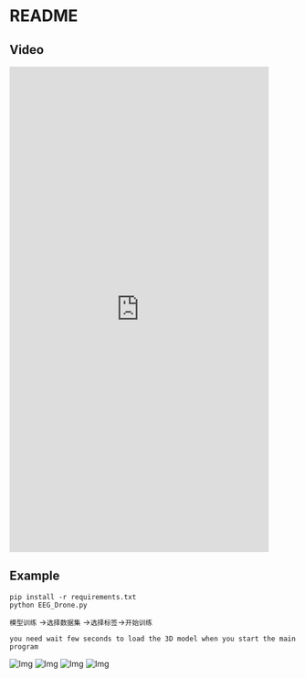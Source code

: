 # README

## Video

<iframe  
 height=850 
 width=90% 
 src="https://www.bilibili.com/video/BV1t84y1q7UU/?share_source=copy_web&vd_source=5c96f762c988c468ce28dd44872b19b8"  
 frameborder=0  
 allowfullscreen>
</iframe>

## Example
```
pip install -r requirements.txt
python EEG_Drone.py
```
 `模型训练` ->`选择数据集` ->`选择标签`->`开始训练`
```
you need wait few seconds to load the 3D model when you start the main program
```


![Img](https://imgpool.protodrive.xyz/img/yank-note-picgo-img-20221022191722.png#pic_center%20=400x)
![Img](https://imgpool.protodrive.xyz/img/yank-note-picgo-img-20221022191742.png#pic_center%20=400x)
![Img](https://imgpool.protodrive.xyz/img/yank-note-picgo-img-20221022191843.png#pic_center%20=400x)
![Img](https://imgpool.protodrive.xyz/img/yank-note-picgo-img-20221022192017.png#pic_center%20=400x)
